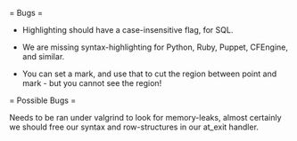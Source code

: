 = Bugs =

* Highlighting should have a case-insensitive flag, for SQL.

* We are missing syntax-highlighting for Python, Ruby, Puppet, CFEngine, and similar.

* You can set a mark, and use that to cut the region between point and
  mark - but you cannot see the region!


= Possible Bugs =

Needs to be ran under valgrind to look for memory-leaks, almost
certainly we should free our syntax and row-structures in our
at_exit handler.
